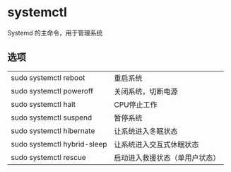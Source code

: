 # systemctl

Systemd 的主命令，用于管理系统

## 选项

 |   |   |
|---|---|
|sudo systemctl reboot|重启系统|
|sudo systemctl poweroff|关闭系统，切断电源|
|sudo systemctl halt|CPU停止工作|
|sudo systemctl suspend|暂停系统|
|sudo systemctl hibernate|让系统进入冬眠状态|
|sudo systemctl hybrid-sleep|让系统进入交互式休眠状态|
|sudo systemctl rescue|启动进入救援状态（单用户状态）|
